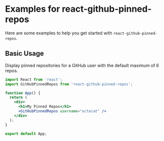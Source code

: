 # Examples for react-github-pinned-repos

Here are some examples to help you get started with `react-github-pinned-repos`.

## Basic Usage
Display pinned repositories for a GitHub user with the default maximum of 6 repos.

```jsx
import React from 'react';
import GitHubPinnedRepos from 'react-github-pinned-repos';

function App() {
  return (
    <div>
      <h1>My Pinned Repos</h1>
      <GitHubPinnedRepos username="octocat" />
    </div>
  );
}

export default App;
